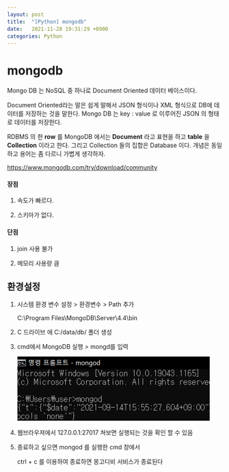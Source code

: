 ```yaml
---
layout: post
title:  "[Python] mongodb"
date:   2021-11-28 19:31:29 +0900
categories: Python
---
```


# mongodb

Mongo DB 는 NoSQL 중 하나로 Document Oriented 데이터 베이스이다.

Document Oriented라는 말은 쉽게 말해서 JSON 형식이나 XML 형식으로 DB에 데이터를 저장하는 것을 말한다. Mongo DB 는 key : value 로 이루어진 JSON 의 형태로 데이터를 저장한다.

RDBMS 의 한 **row** 를 MongoDB 에서는 **Document** 라고 표현을 하고 **table** 을 **Collection** 이라고 한다. 그리고 Collection 들의 집합은 Database 이다. 개념은 동일하고 용어는 좀 다르니 가볍게 생각하자.

https://www.mongodb.com/try/download/community



#### 장점

1. 속도가 빠르다.

2. 스키마가 없다.

#### 단점

1. join 사용 불가

2. 메모리 사용량 큼

   

## 환경설정

1. 시스템 환경 변수 설정 > 환경변수 > Path 추가

   C:\Program Files\MongoDB\Server\4.4\bin

2. C 드라이브 에 C:/data/db/ 폴더 생성

3. cmd에서 MongoDB 실행  > mongd를 입력

   ![image-20210914155602546](mongodb.assets/image-20210914155602546.png)

4. 웹브라우져에서 127.0.0.1:27017 쳐보면 실행되는 것을 확인 할 수 있음

5. 종료하고 싶으면 mongod 를 실행한 cmd 창에서 

   ctrl + c 를 이용하여 종료하면 몽고디비 서비스가 종료된다

    

[jekyll-docs]: https://jekyllrb.com/docs/home
[jekyll-gh]:   https://github.com/jekyll/jekyll
[jekyll-talk]: https://talk.jekyllrb.com/

